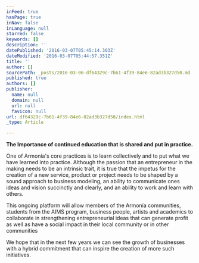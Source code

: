 ```yaml
---
inFeed: true
hasPage: true
inNav: false
inLanguage: null
starred: false
keywords: []
description: ''
datePublished: '2016-03-07T05:45:14.303Z'
dateModified: '2016-03-07T05:44:57.351Z'
title: ''
author: []
sourcePath: _posts/2016-03-06-df64329c-7b61-4f39-84e6-82ad3b327d50.md
published: true
authors: []
publisher:
  name: null
  domain: null
  url: null
  favicon: null
url: df64329c-7b61-4f39-84e6-82ad3b327d50/index.html
_type: Article

---
```

**The Importance of continued education that is shared and put in practice.**

One of Armonía's core practices is to learn collectively and to put what we have learned into practice. Although the passion that an entrepreneur in the making needs to be an intrinsic trait, it is true that the impetus for the creation of a new service, product or project needs to be shaped by a sound approach to business modeling, an ability to communicate ones ideas and vision succinctly and clearly, and an ability to work and learn with others.

This ongoing platform will allow members of the Armonía communities, students from the AIMS program, business people, artists and academics to collaborate in strengthening entrepreneurial ideas that can generate profit as well as have a social impact in their local community or in other communities

We hope that in the next few years we can see the growth of businesses with a hybrid commitment that can inspire the creation of more such initiatives.
